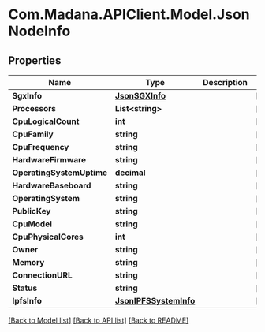 
# Com.Madana.APIClient.Model.JsonNodeInfo

## Properties

Name | Type | Description | Notes
------------ | ------------- | ------------- | -------------
**SgxInfo** | [**JsonSGXInfo**](JsonSGXInfo.md) |  | [optional] 
**Processors** | **List&lt;string&gt;** |  | [optional] 
**CpuLogicalCount** | **int** |  | [optional] 
**CpuFamily** | **string** |  | [optional] 
**CpuFrequency** | **string** |  | [optional] 
**HardwareFirmware** | **string** |  | [optional] 
**OperatingSystemUptime** | **decimal** |  | [optional] 
**HardwareBaseboard** | **string** |  | [optional] 
**OperatingSystem** | **string** |  | [optional] 
**PublicKey** | **string** |  | [optional] 
**CpuModel** | **string** |  | [optional] 
**CpuPhysicalCores** | **int** |  | [optional] 
**Owner** | **string** |  | [optional] 
**Memory** | **string** |  | [optional] 
**ConnectionURL** | **string** |  | [optional] 
**Status** | **string** |  | [optional] 
**IpfsInfo** | [**JsonIPFSSystemInfo**](JsonIPFSSystemInfo.md) |  | [optional] 

[[Back to Model list]](../README.md#documentation-for-models)
[[Back to API list]](../README.md#documentation-for-api-endpoints)
[[Back to README]](../README.md)

